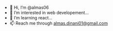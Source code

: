 - 👋 Hi, I’m @almas06
- 👀 I’m interested in web developement...
- 🌱 I’m learning react...
- 📫 Reach me through almas.dinani01@gmail.com 

<!---
almas06/almas06 is a ✨ special ✨ repository because its `README.md` (this file) appears on your GitHub profile.
You can click the Preview link to take a look at your changes.
--->

